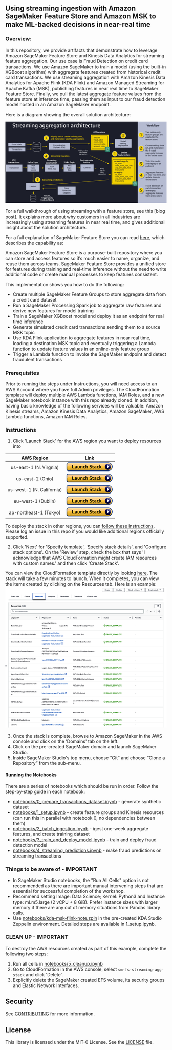 ## Using streaming ingestion with Amazon SageMaker Feature Store and Amazon MSK to make ML-backed decisions in near-real time

### Overview:
In this repository, we provide artifacts that demonstrate how to leverage Amazon SageMaker Feature Store and Kinesis Data Analytics for streaming feature aggregation. Our use case is Fraud Detection on credit card transactions. We use Amazon SageMaker to train a model (using the built-in XGBoost algorithm) with aggregate features created from historical credit card transactions. We use streaming aggregation with Amazon Kinesis Data Analytics for Apache Flink (KDA Flink) and Amazon Managed Streaming for Apache Kafka (MSK), publishing features in near real time to SageMaker Feature Store. Finally, we pull the latest aggregate feature values from the feature store at inference time, passing them as input to our fraud detection model hosted in an Amazon SageMaker endpoint.

Here is a diagram showing the overall solution architecture:

<img src="./notebooks/images/streaming_agg_pattern.png" />

For a full walkthrough of using streaming with a feature store, see this [blog post]. It explains more about why customers in all industries are increasingly using streaming features in near real time, and gives additional insight about the solution architecture.

For a full explanation of SageMaker Feature Store you can read [here](https://aws.amazon.com/sagemaker/feature-store/), which describes the capability as:

Amazon SageMaker Feature Store is a purpose-built repository where you can store and access features so it’s much easier to name, organize, and reuse them across teams. SageMaker Feature Store provides a unified store for features during training and real-time inference without the need to write additional code or create manual processes to keep features consistent.

This implementation shows you how to do the following:

* Create multiple SageMaker Feature Groups to store aggregate data from a credit card dataset
* Run a SageMaker Processing Spark job to aggregate raw features and derive new features for model training
* Train a SageMaker XGBoost model and deploy it as an endpoint for real time inference
* Generate simulated credit card transactions sending them to a source MSK topic 
* Use KDA Flink application to aggregate features in near real time, loading a destination MSK topic and eventually triggering a Lambda function to update feature values in an online-only feature group
* Trigger a Lambda function to invoke the SageMaker endpoint and detect fraudulent transactions

### Prerequisites

Prior to running the steps under Instructions, you will need access to an AWS Account where you have full Admin privileges. The CloudFormation template will deploy multiple AWS Lambda functions, IAM Roles, and a new SageMaker notebook instance with this repo already cloned. In addition, having basic knowledge of the following services will be valuable: Amazon Kinesis streams, Amazon Kinesis Data Analytics, Amazon SageMaker, AWS Lambda functions, Amazon IAM Roles.

### Instructions

1. Click 'Launch Stack' for the AWS region you want to deploy resources into

|AWS Region                |     Link        |
|:------------------------:|:-----------:|
|us-east-1 (N. Virgnia)    | [<img src="./notebooks/images/cloudformation-launch-stack.png">](https://console.aws.amazon.com/cloudformation/home?region=us-east-1#/stacks/new?stackName=sagemaker-featurestore-msk-kda-stack&templateURL=https://aws-ml-blog.s3.amazonaws.com/artifacts/ML-13533/sagemaker-featurestore-msk-kda-template.yml) |
|us-east-2 (Ohio)    | [<img src="./notebooks/images/cloudformation-launch-stack.png">](https://console.aws.amazon.com/cloudformation/home?region=us-east-2#/stacks/new?stackName=sagemaker-featurestore-msk-kda-stack&templateURL=https://aws-ml-blog.s3.amazonaws.com/artifacts/ML-13533/sagemaker-featurestore-msk-kda-template.yml) |
|us-west-1 (N. California)    | [<img src="./notebooks/images/cloudformation-launch-stack.png">](https://console.aws.amazon.com/cloudformation/home?region=us-west-1#/stacks/new?stackName=sagemaker-featurestore-msk-kda-stack&templateURL=https://aws-ml-blog.s3.amazonaws.com/artifacts/ML-13533/sagemaker-featurestore-msk-kda-template.yml) |
|eu-west-1 (Dublin)    | [<img src="./notebooks/images/cloudformation-launch-stack.png">](https://console.aws.amazon.com/cloudformation/home?region=eu-west-1#/stacks/new?stackName=sagemaker-featurestore-msk-kda-stack&templateURL=https://aws-ml-blog.s3.amazonaws.com/artifacts/ML-13533/sagemaker-featurestore-msk-kda-template.yml) |
|ap-northeast-1 (Tokyo)    | [<img src="./notebooks/images/cloudformation-launch-stack.png">](https://console.aws.amazon.com/cloudformation/home?region=ap-northeast-1#/stacks/new?stackName=sagemaker-featurestore-msk-kda-stack&templateURL=https://aws-ml-blog.s3.amazonaws.com/artifacts/ML-13533/sagemaker-featurestore-msk-kda-template.yml) |

To deploy the stack in other regions, you can [follow these instructions](./create_stack_in_other_regions.md). Please log an issue in this repo if you would like additional regions officially supported.

2. Click 'Next' for 'Specify template', 'Specify stack details', and 'Configure stack options'. On the 'Review' step, check the box that says 'I acknowledge that AWS CloudFormation might create IAM resources with custom names.' and then click 'Create Stack'. 

You can view the CloudFormation template directly by looking [here](./templates/sagemaker-featurestore-msk-kda-template.yml). The stack will take a few minutes to launch. When it completes, you can view the items created by clicking on the Resources tab. Here is an example:
<img src="./notebooks/images/CFN-Stack-CREATE_COMPLETE.png" />

3. Once the stack is complete, browse to Amazon SageMaker in the AWS console and click on the 'Domains' tab on the left. 
4. Click on the pre-created SageMaker domain and launch SageMaker Studio. 
5. Inside SageMaker Studio's top menu, choose “Git” and choose “Clone a Repository” from the sub-menu.

#### Running the Notebooks

There are a series of notebooks which should be run in order. Follow the step-by-step guide in each notebook:

* [notebooks/0_prepare_transactions_dataset.ipynb](./notebooks/0_prepare_transactions_dataset.ipynb) - generate synthetic dataset
* [notebooks/1_setup.ipynb](./notebooks/1_setup.ipynb) - create feature groups and Kinesis resources (can run this in parallel with notebook 0, no dependencies between them)
* [notebooks/2_batch_ingestion.ipynb](./notebooks/2_batch_ingestion.ipynb) - igest one-week aggregate features, and create training dataset
* [notebooks/3_train_and_deploy_model.ipynb](./notebooks/3_train_and_deploy_model.ipynb) - train and deploy fraud detection model
* [notebooks/4_streaming_predictions.ipynb](./notebooks/4_streaming_predictions.ipynb) - make fraud predictions on streaming transactions

### **Things to be aware of - IMPORTANT**

- In SageMaker Studio notebooks, the "Run All Cells" option is not recommended as there are important manual intervening steps that are essential for successful completion of the workshop.
- Recommend setting Image: Data Science; Kernel: Python3 and Instance type: ml.m5.large (2 vCPU + 8 GiB). Prefer instance sizes with larger memory if there are any out of memory situations from Pandas library calls.
- Use [notebooks/kda-msk-flink-note.zpln](./notebooks/kda-msk-flink-note.zpln) in the pre-created KDA Studio Zeppelin environment. Detailed steps are available in 1_setup.ipynb.

### **CLEAN UP - IMPORTANT**
To destroy the AWS resources created as part of this example, complete the following two steps:
1. Run all cells in [notebooks/5_cleanup.ipynb](./notebooks/5_cleanup.ipynb) 
2. Go to CloudFormation in the AWS console, select `sm-fs-streaming-agg-stack` and click 'Delete'.
3. Explicitly delete the SageMaker created EFS volume, its security groups and Elastic Network Interfaces.


## Security

See [CONTRIBUTING](CONTRIBUTING.md#security-issue-notifications) for more information.

## License

This library is licensed under the MIT-0 License. See the [LICENSE](./LICENSE) file.
